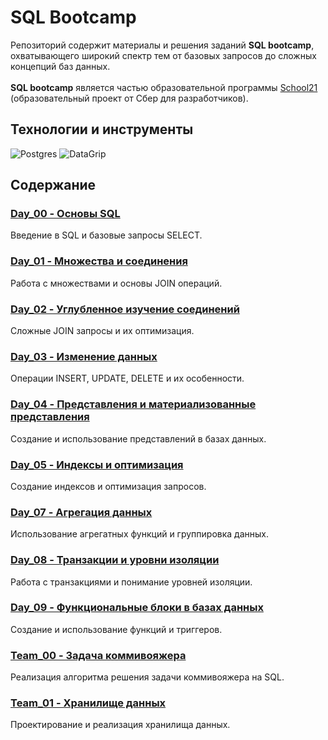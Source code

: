 # SQL Bootcamp

Репозиторий содержит материалы и решения заданий **SQL bootcamp**, охватывающего широкий спектр тем от базовых запросов до сложных концепций баз данных.</br></br>
**SQL bootcamp** является частью образовательной программы [School21](https://21-school.ru/) (образовательный проект от Сбер для разработчиков).

## Технологии и инструменты

![Postgres](https://img.shields.io/badge/postgres-%23316192.svg?style=for-the-badge&logo=postgresql&logoColor=white)
![DataGrip](https://img.shields.io/badge/DataGrip-000000.svg?style=for-the-badge&logo=DataGrip&logoColor=white)

## Содержание

### [Day_00 - Основы SQL](SQL_Day00/README.md)
Введение в SQL и базовые запросы SELECT.

### [Day_01 - Множества и соединения](SQL_Day01/README.md)
Работа с множествами и основы JOIN операций.

### [Day_02 - Углубленное изучение соединений](SQL_Day02/README.md)
Сложные JOIN запросы и их оптимизация.

### [Day_03 - Изменение данных](SQL_Day03/README.md)
Операции INSERT, UPDATE, DELETE и их особенности.

### [Day_04 - Представления и материализованные представления](SQL_Day04/README.md)
Создание и использование представлений в базах данных.

### [Day_05 - Индексы и оптимизация](SQL_Day05/README.md)
Создание индексов и оптимизация запросов.

### [Day_07 - Агрегация данных](SQL_Day07/README.md)
Использование агрегатных функций и группировка данных.

### [Day_08 - Транзакции и уровни изоляции](SQL_Day08/README.md)
Работа с транзакциями и понимание уровней изоляции.

### [Day_09 - Функциональные блоки в базах данных](SQL_Day09/README.md)
Создание и использование функций и триггеров.

### [Team_00 - Задача коммивояжера](SQL_Team00/README.md)
Реализация алгоритма решения задачи коммивояжера на SQL.

### [Team_01 - Хранилище данных](SQL_Team01/README.md)
Проектирование и реализация хранилища данных.
